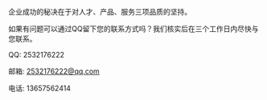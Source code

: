 企业成功的秘决在于对人才、产品、服务三项品质的坚持。 

如果有问题可以通过QQ留下您的联系方式吗？我们核实后在三个工作日内尽快与您联系。

QQ: 2532176222

邮箱: 2532176222@qq.com

电话: 13657562414
